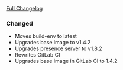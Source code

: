 [Full Changelog][changelog]

### Changed

- Moves build-env to latest
- Upgrades base image to v1.4.2
- Upgrades presence server to v1.8.2
- Rewrites GitLab CI
- Upgrades base image in GitLab CI to 1.4.2

[changelog]: https://github.com/hassio-addons/addon-happy-bubbles/compare/v0.3.0...v0.4.0